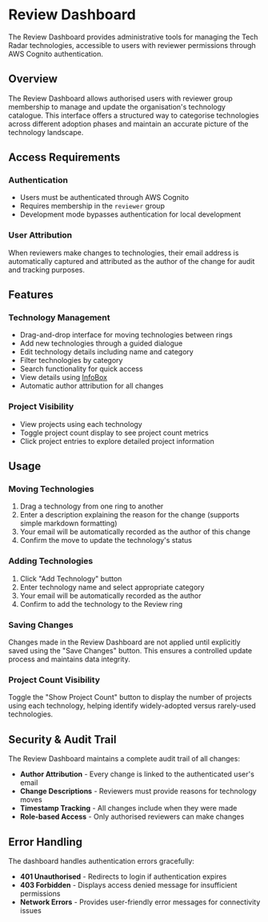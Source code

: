 # Review Dashboard

The Review Dashboard provides administrative tools for managing the Tech Radar technologies, accessible to users with reviewer permissions through AWS Cognito authentication.

## Overview

The Review Dashboard allows authorised users with reviewer group membership to manage and update the organisation's technology catalogue. This interface offers a structured way to categorise technologies across different adoption phases and maintain an accurate picture of the technology landscape.

## Access Requirements

### Authentication

- Users must be authenticated through AWS Cognito
- Requires membership in the `reviewer` group
- Development mode bypasses authentication for local development

### User Attribution

When reviewers make changes to technologies, their email address is automatically captured and attributed as the author of the change for audit and tracking purposes.

## Features

### Technology Management

- Drag-and-drop interface for moving technologies between rings
- Add new technologies through a guided dialogue
- Edit technology details including name and category
- Filter technologies by category
- Search functionality for quick access
- View details using [InfoBox](../../components/infoBox.md)
- Automatic author attribution for all changes

### Project Visibility

- View projects using each technology
- Toggle project count display to see project count metrics
- Click project entries to explore detailed project information

## Usage

### Moving Technologies

1. Drag a technology from one ring to another
2. Enter a description explaining the reason for the change (supports simple markdown formatting)
3. Your email will be automatically recorded as the author of this change
4. Confirm the move to update the technology's status

### Adding Technologies

1. Click "Add Technology" button
2. Enter technology name and select appropriate category
3. Your email will be automatically recorded as the author
4. Confirm to add the technology to the Review ring

### Saving Changes

Changes made in the Review Dashboard are not applied until explicitly saved using the "Save Changes" button. This ensures a controlled update process and maintains data integrity.

### Project Count Visibility

Toggle the "Show Project Count" button to display the number of projects using each technology, helping identify widely-adopted versus rarely-used technologies.

## Security & Audit Trail

The Review Dashboard maintains a complete audit trail of all changes:

- **Author Attribution** - Every change is linked to the authenticated user's email
- **Change Descriptions** - Reviewers must provide reasons for technology moves
- **Timestamp Tracking** - All changes include when they were made
- **Role-based Access** - Only authorised reviewers can make changes

## Error Handling

The dashboard handles authentication errors gracefully:

- **401 Unauthorised** - Redirects to login if authentication expires
- **403 Forbidden** - Displays access denied message for insufficient permissions
- **Network Errors** - Provides user-friendly error messages for connectivity issues
